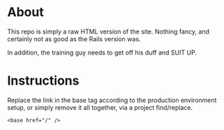 # About
This repo is simply a raw HTML version of the site. Nothing fancy, and certainly not as good as the Rails version was.

In addition, the training guy needs to get off his duff and SUIT UP.


# Instructions
Replace the link in the base tag according to the production environment setup, or simply remove it all together, via a project find/replace.
    
    <base href="/" />